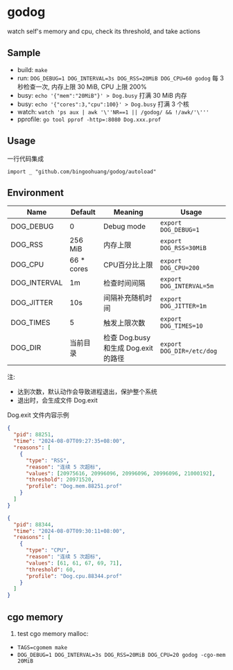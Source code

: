 # godog

watch self's memory and cpu, check its threshold, and take actions

## Sample

- build: `make`
- run: `DOG_DEBUG=1 DOG_INTERVAL=3s DOG_RSS=20MiB DOG_CPU=60 godog` 每 3 秒检查一次, 内存上限 30 MiB, CPU 上限 200%
- busy: `echo '{"mem":"20MiB"}' > Dog.busy` 打满 30 MiB 内存
- busy: `echo '{"cores":3,"cpu":100}' > Dog.busy` 打满 3 个核
- watch: `watch 'ps aux | awk '\''NR==1 || /godog/ && !/awk/'\'''`
- pprofile: `go tool pprof -http=:8080 Dog.xxx.prof`

## Usage

一行代码集成

`import _ "github.com/bingoohuang/godog/autoload"`

## Environment

| Name         | Default    | Meaning                      | Usage                     |
|--------------|------------|------------------------------|---------------------------|
| DOG_DEBUG    | 0          | Debug mode                   | `export DOG_DEBUG=1`      |
| DOG_RSS      | 256 MiB    | 内存上限                         | `export DOG_RSS=30MiB`    |
| DOG_CPU      | 66 * cores | CPU百分比上限                     | `export DOG_CPU=200`      |
| DOG_INTERVAL | 1m         | 检查时间间隔                       | `export DOG_INTERVAL=5m`  |
| DOG_JITTER   | 10s        | 间隔补充随机时间                     | `export DOG_JITTER=1m`    |
| DOG_TIMES    | 5          | 触发上限次数                       | `export DOG_TIMES=10`     |
| DOG_DIR      | 当前目录       | 检查 Dog.busy 和生成 Dog.exit 的路径 | `export DOG_DIR=/etc/dog` |

注:

- 达到次数，默认动作会导致进程退出，保护整个系统
- 退出时，会生成文件 Dog.exit

Dog.exit 文件内容示例

```json
{
  "pid": 88251,
  "time": "2024-08-07T09:27:35+08:00",
  "reasons": [
    {
      "type": "RSS",
      "reason": "连续 5 次超标",
      "values": [20975616, 20996096, 20996096, 20996096, 21000192],
      "threshold": 20971520,
      "profile": "Dog.mem.88251.prof"
    }
  ]
}
```

```json
{
  "pid": 88344,
  "time": "2024-08-07T09:30:11+08:00",
  "reasons": [
    {
      "type": "CPU",
      "reason": "连续 5 次超标",
      "values": [61, 61, 67, 69, 71],
      "threshold": 60,
      "profile": "Dog.cpu.88344.prof"
    }
  ]
}
```

##  cgo memory

1. test cgo memory malloc:
  - `TAGS=cgomem make`
  - `DOG_DEBUG=1 DOG_INTERVAL=3s DOG_RSS=20MiB DOG_CPU=20 godog -cgo-mem 20MiB`
